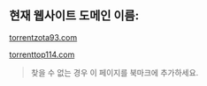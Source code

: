 ## 현재 웹사이트 도메인 이름:

[torrentzota93.com](https://torrentzota93.com)

[torrenttop114.com](https://torrenttop114.com)


> 찾을 수 없는 경우 이 페이지를 북마크에 추가하세요.
